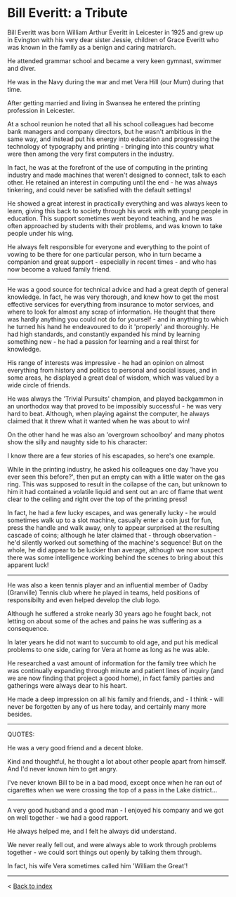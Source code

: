 <!-- I'd just like to say thanks to everyone who contributed their thoughts to what I am about to read - there are some quotes at the end, but I won't embarrass anyone by giving names - you know who you are!

---
-->

# Bill Everitt: a Tribute

Bill Everitt was born William Arthur Everitt in Leicester in 1925 and grew up in Evington with his very dear sister Jessie, children of Grace Everitt who was known in the family as a benign and caring matriarch.

He attended grammar school and became a very keen gymnast, swimmer and diver.

He was in the Navy during the war and met Vera Hill (our Mum) during that time.

After getting married and living in Swansea he entered the printing profession in Leicester.

At a school reunion he noted that all his school colleagues had become bank managers and company directors, but he wasn't ambitious in the same way, and instead put his energy into education and progressing the technology of typography and printing - bringing into this country what were then among the very first computers in the industry.

In fact, he was at the forefront of the use of computing in the printing industry and made machines that weren't designed to connect, talk to each other. He retained an interest in computing until the end - he was always tinkering, and could never be satisfied with the default settings!

He showed a great interest in practically everything and was always keen to learn, giving this back to society through his work with with young people in education. This support sometimes went beyond teaching, and he was often approached by students with their problems, and was known to take people under his wing.

He always felt responsible for everyone and everything to the point of vowing to be there for one particular person, who in turn became a companion and great support - especially in recent times - and who has now become a valued family friend.

---

He was a good source for technical advice and had a great depth of general knowledge. In fact, he was very thorough, and knew how to get the most effective services for everything from insurance to motor services, and where to look for almost any scrap of information. He thought that there was hardly anything you could not do for yourself - and in anything to which he turned his hand he endeavoured to do it 'properly' and thoroughly. He had high standards, and constantly expanded his mind by learning something new - he had a passion for learning and a real thirst for knowledge.

His range of interests was impressive - he had an opinion on almost everything from history and politics to personal and social issues, and in some areas, he displayed a great deal of wisdom, which was valued by a wide circle of friends.

He was always the 'Trivial Pursuits' champion, and played backgammon in an unorthodox way that proved to be impossibly successful - he was very hard to beat. Although, when playing against the computer, he always claimed that it threw what it wanted when he was about to win!

On the other hand he was also an 'overgrown schoolboy' and many photos show the silly and naughty side to his character:

I know there are a few stories of his escapades, so here's one example.

While in the printing industry, he asked his colleagues one day 'have you ever seen this before?', then put an empty can with a little water on the gas ring. This was supposed to result in the collapse of the can, but unknown to him it had contained a volatile liquid and sent out an arc of flame that went clear to the ceiling and right over the top of the printing press!

In fact, he had a few lucky escapes, and was generally lucky - he would sometimes walk up to a slot machine, casually enter a coin just for fun, press the handle and walk away, only to appear surprised at the resulting cascade of coins; although he later claimed that - through observation - he'd silently worked out something of the machine's sequence! But on the whole, he did appear to be luckier than average, although we now suspect there was some intelligence working behind the scenes to bring about this apparent luck!

---

He was also a keen tennis player and an influential member of Oadby (Granville) Tennis club where he played in teams, held positions of responsibilty and even helped develop the club logo.

Although he suffered a stroke nearly 30 years ago he fought back, not letting on about some of the aches and pains he was suffering as a consequence.

In later years he did not want to succumb to old age, and put his medical problems to one side, caring for Vera at home as long as he was able.

He researched a vast amount of information for the family tree which he was continually expanding through minute and patient lines of inquiry (and we are now finding that project a good home), in fact family parties and gatherings were always dear to his heart.

He made a deep impression on all his family and friends, and - I think - will never be forgotten by any of us here today, and certainly many more besides.

---

QUOTES:

He was a very good friend and a decent bloke.

Kind and thoughtful, he thought a lot about other people apart from himself. And I'd never known him to get angry.

I've never known Bill to be in a bad mood, except once when he ran out of cigarettes when we were crossing the top of a pass in the Lake district...

---

A very good husband and a good man - I enjoyed his company and we got on well together - we had a good rapport.

He always helped me, and I felt he always did understand.

We never really fell out, and were always able to work through problems together - we could sort things out openly by talking them through.

In fact, his wife Vera sometimes called him 'William the Great'!

---

< [Back to index](./readme.html)
